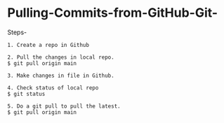 # Pulling-Commits-from-GitHub-Git-

Steps-

```
1. Create a repo in Github

2. Pull the changes in local repo.
$ git pull origin main

3. Make changes in file in Github.

4. Check status of local repo
$ git status

5. Do a git pull to pull the latest.
$ git pull origin main

```
